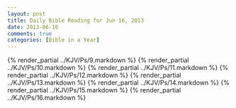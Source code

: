```yaml
---
layout: post
title: Daily Bible Reading for Jun 16, 2013
date: 2013-06-16
comments: true
categories: [Bible in a Year]
---
```

{% render_partial ../KJV/Ps/9.markdown %}
{% render_partial ../KJV/Ps/10.markdown %}
{% render_partial ../KJV/Ps/11.markdown %}
{% render_partial ../KJV/Ps/12.markdown %}
{% render_partial ../KJV/Ps/13.markdown %}
{% render_partial ../KJV/Ps/14.markdown %}
{% render_partial ../KJV/Ps/15.markdown %}
{% render_partial ../KJV/Ps/16.markdown %}
